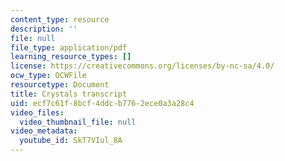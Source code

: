 ```yaml
---
content_type: resource
description: ''
file: null
file_type: application/pdf
learning_resource_types: []
license: https://creativecommons.org/licenses/by-nc-sa/4.0/
ocw_type: OCWFile
resourcetype: Document
title: Crystals transcript
uid: ecf7c61f-8bcf-4ddc-b776-2ece0a3a28c4
video_files:
  video_thumbnail_file: null
video_metadata:
  youtube_id: SkT7VIul_8A
---
```

